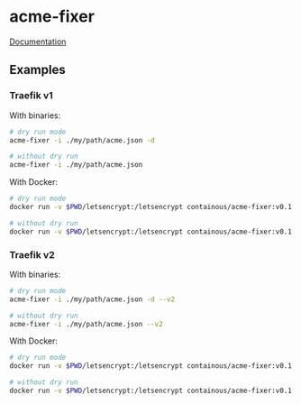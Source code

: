 # acme-fixer

[Documentation](./docs/acme-fixer.md)

## Examples

### Traefik v1

With binaries:

```bash
# dry run mode
acme-fixer -i ./my/path/acme.json -d

# without dry run
acme-fixer -i ./my/path/acme.json
```

With Docker:

```bash
# dry run mode
docker run -v $PWD/letsencrypt:/letsencrypt containous/acme-fixer:v0.1.0 -i /letsencrypt/acme.json -d

# without dry run
docker run -v $PWD/letsencrypt:/letsencrypt containous/acme-fixer:v0.1.0 -i /letsencrypt/acme.json
```

### Traefik v2

With binaries:

```bash
# dry run mode
acme-fixer -i ./my/path/acme.json -d --v2

# without dry run
acme-fixer -i ./my/path/acme.json --v2
```

With Docker:

```bash
# dry run mode
docker run -v $PWD/letsencrypt:/letsencrypt containous/acme-fixer:v0.1.0 -i /letsencrypt/acme.json -d --v2

# without dry run
docker run -v $PWD/letsencrypt:/letsencrypt containous/acme-fixer:v0.1.0 -i /letsencrypt/acme.json --v2
```
